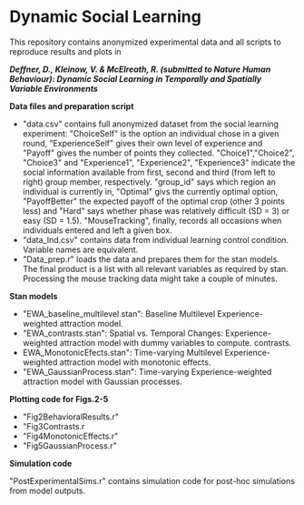 # Dynamic Social Learning

This repository contains anonymized experimental data and all scripts to reproduce results and plots in 

***Deffner, D., Kleinow, V. & McElreath, R. (submitted to Nature Human Behaviour): Dynamic Social Learning in Temporally and Spatially Variable Environments***

**Data files and preparation script**

- "data.csv" contains full anonymized dataset from the social learning experiment:
   "ChoiceSelf" is the option an individual chose in a given round, "ExperienceSelf" gives their own level of experience and       "Payoff" gives the number of points they collected. "Choice1","Choice2", "Choice3" and "Experience1", "Experience2", "Experience3" indicate the social information available from first, second and third (from left to right) group member, respectively. "group_id" says which region an individual is currently in, "Optimal" givs the currently optimal option, "PayoffBetter" the expected payoff of the optimal crop (other 3 points less) and "Hard" says whether phase was relatively difficult (SD = 3) or easy (SD = 1.5). "MouseTracking", finally, records all occasions when individuals entered and left a given box. 
- "data_Ind.csv" contains data from individual learning control condition. Variable names are equivalent. 
- "Data_prep.r" loads the data and prepares them for the stan models. The final product is a list with all relevant variables as required by stan. Processing the mouse tracking data might take a couple of minutes.

 **Stan models**
 - "EWA_baseline_multilevel.stan": Baseline Multilevel Experience-weighted attraction model.
 - "EWA_contrasts.stan": Spatial vs. Temporal Changes: Experience-weighted attraction model with dummy variables to compute. contrasts.   
 - EWA_MonotonicEfects.stan": Time-varying Multilevel Experience-weighted attraction model with monotonic effects.
 - "EWA_GaussianProcess.stan": Time-varying Experience-weighted attraction model with Gaussian processes.
 
  **Plotting code for Figs.2-5**
  - "Fig2BehavioralResults.r"
  - "Fig3Contrasts.r
  - "Fig4MonotonicEffects.r"
  - "Fig5GaussianProcess.r"
  
  
  **Simulation code**

  "PostExperimentalSims.r" contains simulation code for post-hoc simulations from model outputs.
